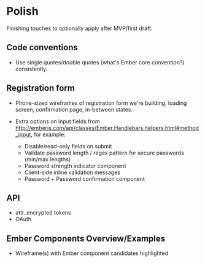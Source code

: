 # Polish

Finishing touches to optionally apply after MVP/first draft.

## Code conventions

- Use single quotes/double quotes (what's Ember core convention?) consistently.

## Registration form

- Phone-sized wireframes of registration form we're building, loading screen, confirmation page, in-between states.

- Extra options on input fields from http://emberjs.com/api/classes/Ember.Handlebars.helpers.html#method_input, for example:
  * Disable/read-only fields on submit
  * Validate password length / regex pattern for secure passwords (min/max lengths)
  * Password strength indicator component
  * Client-side inline validation messages
  * Password + Password confirmation component

## API

- attr_encrypted tokens
- OAuth

## Ember Components Overview/Examples

- Wireframe(s) with Ember component candidates highlighted